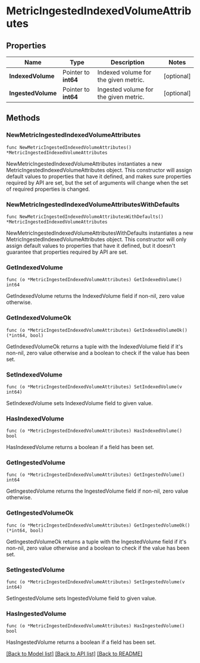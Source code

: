 # MetricIngestedIndexedVolumeAttributes

## Properties

Name | Type | Description | Notes
---- | ---- | ----------- | ------
**IndexedVolume** | Pointer to **int64** | Indexed volume for the given metric. | [optional] 
**IngestedVolume** | Pointer to **int64** | Ingested volume for the given metric. | [optional] 

## Methods

### NewMetricIngestedIndexedVolumeAttributes

`func NewMetricIngestedIndexedVolumeAttributes() *MetricIngestedIndexedVolumeAttributes`

NewMetricIngestedIndexedVolumeAttributes instantiates a new MetricIngestedIndexedVolumeAttributes object.
This constructor will assign default values to properties that have it defined,
and makes sure properties required by API are set, but the set of arguments
will change when the set of required properties is changed.

### NewMetricIngestedIndexedVolumeAttributesWithDefaults

`func NewMetricIngestedIndexedVolumeAttributesWithDefaults() *MetricIngestedIndexedVolumeAttributes`

NewMetricIngestedIndexedVolumeAttributesWithDefaults instantiates a new MetricIngestedIndexedVolumeAttributes object.
This constructor will only assign default values to properties that have it defined,
but it doesn't guarantee that properties required by API are set.

### GetIndexedVolume

`func (o *MetricIngestedIndexedVolumeAttributes) GetIndexedVolume() int64`

GetIndexedVolume returns the IndexedVolume field if non-nil, zero value otherwise.

### GetIndexedVolumeOk

`func (o *MetricIngestedIndexedVolumeAttributes) GetIndexedVolumeOk() (*int64, bool)`

GetIndexedVolumeOk returns a tuple with the IndexedVolume field if it's non-nil, zero value otherwise
and a boolean to check if the value has been set.

### SetIndexedVolume

`func (o *MetricIngestedIndexedVolumeAttributes) SetIndexedVolume(v int64)`

SetIndexedVolume sets IndexedVolume field to given value.

### HasIndexedVolume

`func (o *MetricIngestedIndexedVolumeAttributes) HasIndexedVolume() bool`

HasIndexedVolume returns a boolean if a field has been set.

### GetIngestedVolume

`func (o *MetricIngestedIndexedVolumeAttributes) GetIngestedVolume() int64`

GetIngestedVolume returns the IngestedVolume field if non-nil, zero value otherwise.

### GetIngestedVolumeOk

`func (o *MetricIngestedIndexedVolumeAttributes) GetIngestedVolumeOk() (*int64, bool)`

GetIngestedVolumeOk returns a tuple with the IngestedVolume field if it's non-nil, zero value otherwise
and a boolean to check if the value has been set.

### SetIngestedVolume

`func (o *MetricIngestedIndexedVolumeAttributes) SetIngestedVolume(v int64)`

SetIngestedVolume sets IngestedVolume field to given value.

### HasIngestedVolume

`func (o *MetricIngestedIndexedVolumeAttributes) HasIngestedVolume() bool`

HasIngestedVolume returns a boolean if a field has been set.


[[Back to Model list]](../README.md#documentation-for-models) [[Back to API list]](../README.md#documentation-for-api-endpoints) [[Back to README]](../README.md)


